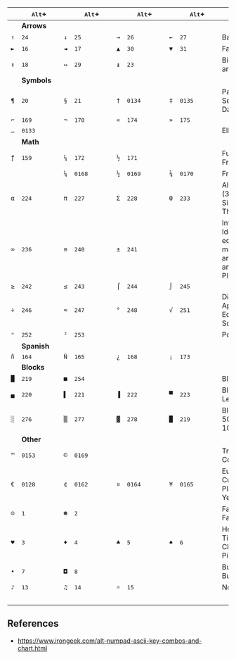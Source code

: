 |     | <kbd>Alt</kbd>+ |     | <kbd>Alt</kbd>+ |     | <kbd>Alt</kbd>+ |     | <kbd>Alt</kbd>+ | Desc |
| ----| ----------------| ----| ----------------| ----| ----------------| ----| ----------------| -----|
|     | **Arrows**
| `↑` | <kbd>2</kbd><kbd>4</kbd> | `↓` | <kbd>2</kbd><kbd>5</kbd> | `→` | <kbd>2</kbd><kbd>6</kbd> | `←` | <kbd>2</kbd><kbd>7</kbd> | Basic arrows
| `►` | <kbd>1</kbd><kbd>6</kbd> | `◄` | <kbd>1</kbd><kbd>7</kbd> | `▲` | <kbd>3</kbd><kbd>0</kbd> | `▼` | <kbd>3</kbd><kbd>1</kbd> | Fat arrows
| `↕` | <kbd>1</kbd><kbd>8</kbd> | `↔` | <kbd>2</kbd><kbd>9</kbd> | `↨` | <kbd>2</kbd><kbd>3</kbd> |     |                                         | Bidirectional arrows
|     | **Symbols**
| `¶` | <kbd>2</kbd><kbd>0</kbd> | `§` | <kbd>2</kbd><kbd>1</kbd> | `†` | <kbd>0</kbd><kbd>1</kbd><kbd>3</kbd><kbd>4</kbd> | `‡` | <kbd>0</kbd><kbd>1</kbd><kbd>3</kbd><kbd>5</kbd> | Paragraph, Section, Daggers
| `⌐` | <kbd>1</kbd><kbd>6</kbd><kbd>9</kbd> | `¬` | <kbd>1</kbd><kbd>7</kbd><kbd>0</kbd> | `«` | <kbd>1</kbd><kbd>7</kbd><kbd>4</kbd> | `»` | <kbd>1</kbd><kbd>7</kbd><kbd>5</kbd>
| `…` | <kbd>0</kbd><kbd>1</kbd><kbd>3</kbd><kbd>3</kbd> | | | | | | | Ellipsis
|     | **Math**
| `ƒ` | <kbd>1</kbd><kbd>5</kbd><kbd>9</kbd> | `¼` | <kbd>1</kbd><kbd>7</kbd><kbd>2</kbd> | `½` | <kbd>1</kbd><kbd>7</kbd><kbd>1</kbd> | | | Function, Fractions
|     |                                      | `¼` | <kbd>0</kbd><kbd>1</kbd><kbd>6</kbd><kbd>8</kbd> | `½` | <kbd>0</kbd><kbd>1</kbd><kbd>6</kbd><kbd>9</kbd> | `¾` | <kbd>0</kbd><kbd>1</kbd><kbd>7</kbd><kbd>0</kbd> | Fractions
| `α` | <kbd>2</kbd><kbd>2</kbd><kbd>4</kbd> | `π` | <kbd>2</kbd><kbd>2</kbd><kbd>7</kbd> | `Σ` | <kbd>2</kbd><kbd>2</kbd><kbd>8</kbd> | `Θ` | <kbd>2</kbd><kbd>3</kbd><kbd>3</kbd> | Alpha, Pi (3.1415...), Sigma (Sum), Theta (Angle)
| `∞` | <kbd>2</kbd><kbd>3</kbd><kbd>6</kbd> | `≡` | <kbd>2</kbd><kbd>4</kbd><kbd>0</kbd> | `±` | <kbd>2</kbd><kbd>4</kbd><kbd>1</kbd> |     |                                      | Infinity / Identity, equivalence, modular arithmetic, if-and-only-if / Plus or minus
| `≥` | <kbd>2</kbd><kbd>4</kbd><kbd>2</kbd> | `≤` | <kbd>2</kbd><kbd>4</kbd><kbd>3</kbd> | `⌠` | <kbd>2</kbd><kbd>4</kbd><kbd>4</kbd> | `⌡` | <kbd>2</kbd><kbd>4</kbd><kbd>5</kbd> |
| `÷` | <kbd>2</kbd><kbd>4</kbd><kbd>6</kbd> | `≈` | <kbd>2</kbd><kbd>4</kbd><kbd>7</kbd> | `°` | <kbd>2</kbd><kbd>4</kbd><kbd>8</kbd> | `√` | <kbd>2</kbd><kbd>5</kbd><kbd>1</kbd> | Divide, Approximately Equal, Degrees, Sqrt
| `ⁿ` | <kbd>2</kbd><kbd>5</kbd><kbd>2</kbd> | `²` | <kbd>2</kbd><kbd>5</kbd><kbd>3</kbd> |     |                                      |     |                                      | Power, Square
|     | **Spanish**
| `ñ` | <kbd>1</kbd><kbd>6</kbd><kbd>4</kbd> | `Ñ` | <kbd>1</kbd><kbd>6</kbd><kbd>5</kbd> | `¿` | <kbd>1</kbd><kbd>6</kbd><kbd>8</kbd> | `¡` | <kbd>1</kbd><kbd>7</kbd><kbd>3</kbd>
|     | **Blocks**
| `█` | <kbd>2</kbd><kbd>1</kbd><kbd>9</kbd> | `■` | <kbd>2</kbd><kbd>5</kbd><kbd>4</kbd> |     |                                      |     |                                      | Block (Full, ???)
| `▄` | <kbd>2</kbd><kbd>2</kbd><kbd>0</kbd> | `▌` | <kbd>2</kbd><kbd>2</kbd><kbd>1</kbd> | `▐` | <kbd>2</kbd><kbd>2</kbd><kbd>2</kbd> | `▀` | <kbd>2</kbd><kbd>2</kbd><kbd>3</kbd> | Block (Bottom, Left, Right, Top)
| `░` | <kbd>2</kbd><kbd>7</kbd><kbd>6</kbd> | `▒` | <kbd>2</kbd><kbd>7</kbd><kbd>7</kbd> | `▓` | <kbd>2</kbd><kbd>7</kbd><kbd>8</kbd> | `█` | <kbd>2</kbd><kbd>1</kbd><kbd>9</kbd> | Block (25%, 50%, 75%, 100% opacity)
|     | **Other**
| `™` | <kbd>0</kbd><kbd>1</kbd><kbd>5</kbd><kbd>3</kbd> | `©` | <kbd>0</kbd><kbd>1</kbd><kbd>6</kbd><kbd>9</kbd> | | | | | Trademark, Copyright
| `€` | <kbd>0</kbd><kbd>1</kbd><kbd>2</kbd><kbd>8</kbd> | `¢` | <kbd>0</kbd><kbd>1</kbd><kbd>6</kbd><kbd>2</kbd> | `¤` | <kbd>0</kbd><kbd>1</kbd><kbd>6</kbd><kbd>4</kbd> | `¥` | <kbd>0</kbd><kbd>1</kbd><kbd>6</kbd><kbd>5</kbd> | Euro, Cents, Currency Placeholder, Yen
| `☺` | <kbd>1</kbd> | `☻` | <kbd>2</kbd> | | | | | Face, Inverted Face
| `♥` | <kbd>3</kbd> | `♦` | <kbd>4</kbd> | `♣` | <kbd>5</kbd> | `♠` | <kbd>6</kbd> | Hearts, Tiles/Diamonds, Clovers/Clubs, Pikes/Spades
| `•` | <kbd>7</kbd> | `◘` | <kbd>8</kbd> | | | | | Bullet, Inverted Bullet
| `♪` | <kbd>1</kbd><kbd>3</kbd> | `♫` | <kbd>1</kbd><kbd>4</kbd> | `☼` | <kbd>1</kbd><kbd>5</kbd> | | | Notes, Sun
| | &emsp;&emsp;&emsp;&emsp;&emsp; | | &emsp;&emsp;&emsp;&emsp;&emsp; | | &emsp;&emsp;&emsp;&emsp;&emsp; | | &emsp;&emsp;&emsp;&emsp;&emsp; 

<!--
| `£` | <kbd>0</kbd><kbd>1</kbd><kbd>6</kbd><kbd>3</kbd> | | | | | | | British Pound
-->

## References

*   <https://www.irongeek.com/alt-numpad-ascii-key-combos-and-chart.html>

